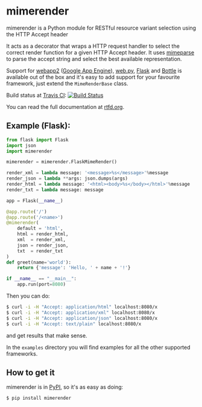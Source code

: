 # mimerender

mimerender is a Python module for RESTful resource variant selection using the HTTP Accept header

It acts as a decorator that wraps a HTTP request handler to select the correct render function for a given HTTP Accept header. It uses [mimeparse](http://code.google.com/p/mimeparse) to parse the accept string and select the best available representation.

Support for [webapp2](http://webapp-improved.appspot.com/) ([Google App Engine](https://developers.google.com/appengine/)), [web.py](http://webpy.org), [Flask](http://flask.pocoo.org) and [Bottle](http://bottlepy.org) is available out of the box and it's easy to add support for your favourite framework, just extend the `MimeRenderBase` class.

Build status at [Travis CI](http://travis-ci.org/): [![Build Status](https://secure.travis-ci.org/martinblech/mimerender.png)](http://travis-ci.org/martinblech/mimerender)

You can read the full documentation at [rtfd.org](http://mimerender.rtfd.org).

## Example (Flask):

```python
from flask import Flask
import json
import mimerender

mimerender = mimerender.FlaskMimeRender()

render_xml = lambda message: '<message>%s</message>'%message
render_json = lambda **args: json.dumps(args)
render_html = lambda message: '<html><body>%s</body></html>'%message
render_txt = lambda message: message

app = Flask(__name__)

@app.route('/')
@app.route('/<name>')
@mimerender(
    default = 'html',
    html = render_html,
    xml  = render_xml,
    json = render_json,
    txt  = render_txt
)
def greet(name='world'):
    return {'message': 'Hello, ' + name + '!'}

if __name__ == "__main__":
    app.run(port=8080)
```

Then you can do:

```sh
$ curl -i -H "Accept: application/html" localhost:8080/x
$ curl -i -H "Accept: application/xml" localhost:8080/x
$ curl -i -H "Accept: application/json" localhost:8080/x
$ curl -i -H "Accept: text/plain" localhost:8080/x
```

and get results that make sense.

In the `examples` directory you will find examples for all the other supported frameworks.

## How to get it

mimerender is in [PyPI](http://pypi.python.org/pypi/mimerender), so it's as easy as doing:

```sh
$ pip install mimerender
```
